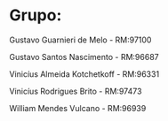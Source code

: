 # Grupo:
Gustavo Guarnieri de Melo - RM:97100

Gustavo Santos Nascimento - RM:96687

Vinicíus Almeida Kotchetkoff - RM:96331

Vinicíus Rodrigues Brito - RM:97473

William Mendes Vulcano - RM:96939
